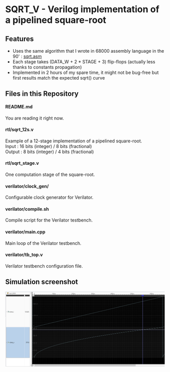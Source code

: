 
SQRT_V - Verilog implementation of a pipelined square-root
==========================================================



Features
--------

- Uses the same algorithm that I wrote in 68000 assembly language in the 90' : [sqrt.asm](./doc/sqrt.asm)
- Each stage takes (DATA_W + 2 * STAGE + 3) flip-flops (actually less thanks to constants propagation)
- Implemented in 2 hours of my spare time, it might not be bug-free but first results match the expected sqrt() curve

Files in this Repository
------------------------

#### README.md

You are reading it right now.

#### rtl/sqrt_12s.v

Example of a 12-stage implementation of a pipelined square-root.\
Input : 16 bits (integer) / 8 bits (fractional)\
Output : 8 bits (integer) / 4 bits (fractional)

#### rtl/sqrt_stage.v

One computation stage of the square-root.

#### verilator/clock_gen/

Configurable clock generator for Verilator.

#### verilator/compile.sh

Compile script for the Verilator testbench.

#### verilator/main.cpp

Main loop of the Verilator testbench.

#### verilator/tb_top.v

Verilator testbench configuration file.

Simulation screenshot
---------------------
![sqrt() curve](./doc/simulation.png)